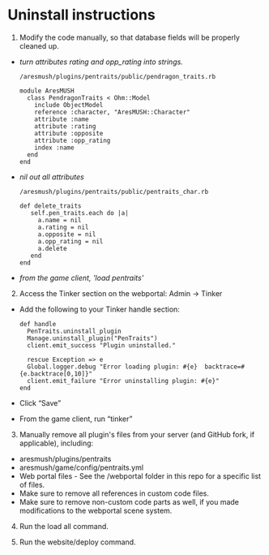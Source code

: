 # Uninstall instructions

1. Modify the code manually, so that database fields will be properly cleaned up.

* *turn attributes rating and opp_rating into strings.*

      /aresmush/plugins/pentraits/public/pendragon_traits.rb

      module AresMUSH
        class PendragonTraits < Ohm::Model
          include ObjectModel
          reference :character, "AresMUSH::Character"
          attribute :name
          attribute :rating
          attribute :opposite
          attribute :opp_rating
          index :name
        end
      end

* *nil out all attributes*

      /aresmush/plugins/pentraits/public/pentraits_char.rb

      def delete_traits
         self.pen_traits.each do |a|
           a.name = nil
           a.rating = nil
           a.opposite = nil
           a.opp_rating = nil
           a.delete
         end
      end

* *from the game client, 'load pentraits'*
  
  
2. Access the Tinker section on the webportal: Admin -> Tinker

* Add the following to your Tinker handle section:

      def handle
        PenTraits.uninstall_plugin
        Manage.uninstall_plugin("PenTraits")
        client.emit_success "Plugin uninstalled."
      
        rescue Exception => e
        Global.logger.debug "Error loading plugin: #{e}  backtrace=#{e.backtrace[0,10]}"
        client.emit_failure "Error uninstalling plugin: #{e}"
      end

* Click “Save”

* From the game client, run “tinker”

3. Manually remove all plugin's files from your server (and GitHub fork, if applicable), including:

* aresmush/plugins/pentraits  
* aresmush/game/config/pentraits.yml  
* Web portal files - See the /webportal folder in this repo for a specific list of files.  
* Make sure to remove all references in custom code files.  
* Make sure to remove non-custom code parts as well, if you made modifications to the webportal scene system.  

4. Run the load all command.

5. Run the website/deploy command.
